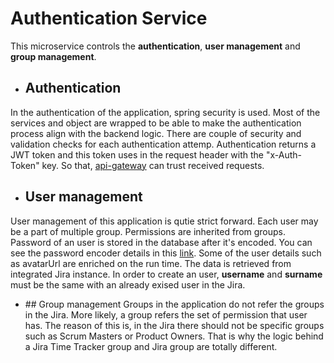 # Authentication Service
This microservice controls the **authentication**, **user management** and **group management**.

- ## Authentication
In the authentication of the application, spring security is used. Most of the services and object are wrapped to be able to make the authentication process align with the backend logic.
There are couple of security and validation checks for each authentication attemp. Authentication returns a JWT token and this token uses in the request header with the "x-Auth-Token" key. So that, [api-gateway](https://github.com/orkungdk/api-gateway) can trust received requests.

- ## User management
User management of this application is qutie strict forward. Each user may be a part of multiple group. Permissions are inherited from groups. Password of an user is stored in the database after it's encoded. You can see the password encoder details in this [link](https://docs.spring.io/spring-security/site/docs/current/api/org/springframework/security/crypto/bcrypt/BCryptPasswordEncoder.html).
Some of the user details such as avatarUrl are enriched on the run time. The data is retrieved from integrated Jira instance.
In order to create an user, **username** and **surname** must be the same with an already exised user in the Jira.

- ## Group management
Groups in the application do not refer the groups in the Jira. More likely, a group refers the set of permission that user has. The reason of this is, in the Jira there should not be specific groups such as Scrum Masters or Product Owners. That is why the logic behind a Jira Time Tracker group and Jira group are totally different.
